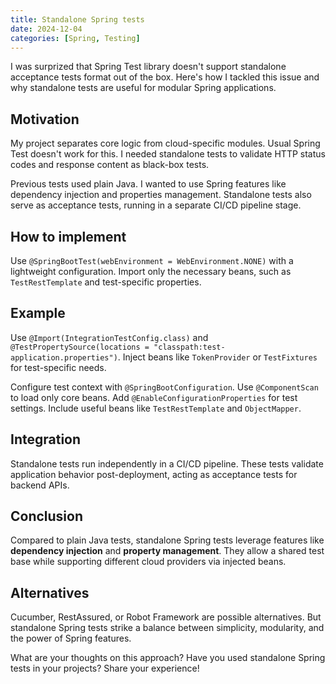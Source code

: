 ```yaml
---
title: Standalone Spring tests
date: 2024-12-04
categories: [Spring, Testing]
---
```


I was surprized that Spring Test library doesn't support standalone acceptance tests format out of the box.
Here's how I tackled this issue and why standalone tests are useful for modular Spring applications.

## Motivation

My project separates core logic from cloud-specific modules. Usual Spring Test doesn't work for this. I needed standalone tests to validate HTTP status codes and response content as black-box tests.

Previous tests used plain Java. I wanted to use Spring features like dependency injection and properties management. Standalone tests also serve as acceptance tests, running in a separate CI/CD pipeline stage.

## How to implement

Use `@SpringBootTest(webEnvironment = WebEnvironment.NONE)` with a lightweight configuration. Import only the necessary beans, such as `TestRestTemplate` and test-specific properties.

## Example

Use `@Import(IntegrationTestConfig.class)` and `@TestPropertySource(locations = "classpath:test-application.properties")`. Inject beans like `TokenProvider` or `TestFixtures` for test-specific needs.

Configure test context with `@SpringBootConfiguration`. Use `@ComponentScan` to load only core beans. Add `@EnableConfigurationProperties` for test settings. Include useful beans like `TestRestTemplate` and `ObjectMapper`.

## Integration

Standalone tests run independently in a CI/CD pipeline. These tests validate application behavior post-deployment, acting as acceptance tests for backend APIs.

## Conclusion

Compared to plain Java tests, standalone Spring tests leverage features like **dependency injection** and **property management**. They allow a shared test base while supporting different cloud providers via injected beans.

## Alternatives

Cucumber, RestAssured, or Robot Framework are possible alternatives. But standalone Spring tests strike a balance between simplicity, modularity, and the power of Spring features.

What are your thoughts on this approach? Have you used standalone Spring tests in your projects? Share your experience!
